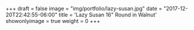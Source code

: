 +++
draft = false
image = "img/portfolio/lazy-susan.jpg"
date = "2017-12-20T22:42:55-06:00"
title = 'Lazy Susan 16" Round in Walnut'
showonlyimage = true
weight = 0
+++
